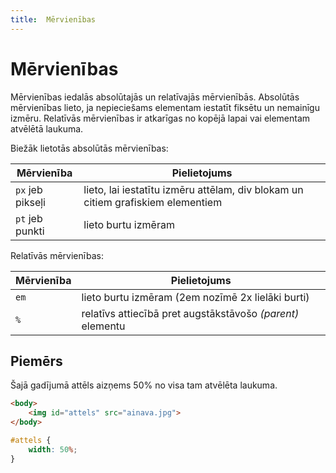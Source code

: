 ```yaml
---
title:  Mērvienības
---
```


# Mērvienības

Mērvienības iedalās absolūtajās un relatīvajās mērvienībās. Absolūtās mērvienības lieto, ja nepieciešams elementam iestatīt fiksētu un nemainīgu izmēru. Relatīvās mērvienības ir atkarīgas no kopējā lapai vai elementam atvēlētā laukuma.

Biežāk lietotās absolūtās mērvienības:

|Mērvienība        | Pielietojums                                                                     |
|------------------|----------------------------------------------------------------------------------|
|`px` jeb pikseļi  | lieto, lai iestatītu izmēru attēlam, div blokam un citiem grafiskiem elementiem  |
|`pt` jeb punkti   | lieto burtu izmēram                                                              |

Relatīvās mērvienības:

|Mērvienība | Pielietojums                                                                     |
|-----------|----------------------------------------------------------------------------------|
|`em`       | lieto burtu izmēram (2em nozīmē 2x lielāki burti)                                |
|`%`        | relatīvs attiecībā pret augstākstāvošo *(parent)* elementu                       |


## Piemērs

Šajā gadījumā attēls aizņems 50% no visa tam atvēlēta laukuma.
~~~html
<body>
    <img id="attels" src="ainava.jpg">
</body>
~~~
~~~css
#attels {
    width: 50%;
}
~~~
